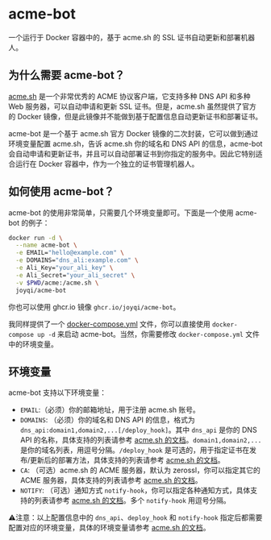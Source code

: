 # acme-bot

一个运行于 Docker 容器中的，基于 acme.sh 的 SSL 证书自动更新和部署机器人。

## 为什么需要 acme-bot？

[acme.sh](https://github.com/acmesh-official/acme.sh) 是一个非常优秀的 ACME 协议客户端，它支持多种 DNS API 和多种 Web 服务器，可以自动申请和更新 SSL 证书。但是，acme.sh 虽然提供了官方的 Docker 镜像，但是此镜像并不能做到基于配置信息自动更新证书和部署证书。

acme-bot 是一个基于 acme.sh 官方 Docker 镜像的二次封装，它可以做到通过环境变量配置 acme.sh，告诉 acme.sh 你的域名和 DNS API 的信息，acme-bot 会自动申请和更新证书，并且可以自动部署证书到你指定的服务中。因此它特别适合运行在 Docker 容器中，作为一个独立的证书管理机器人。

## 如何使用 acme-bot？

acme-bot 的使用非常简单，只需要几个环境变量即可。下面是一个使用 acme-bot 的例子：

```bash
docker run -d \
  --name acme-bot \
  -e EMAIL="hello@example.com" \
  -e DOMAINS="dns_ali:example.com" \
  -e Ali_Key="your_ali_key" \
  -e Ali_Secret="your_ali_secret" \
  -v $PWD/acme:/acme.sh \
  joyqi/acme-bot
```

你也可以使用 ghcr.io 镜像 `ghcr.io/joyqi/acme-bot`。

我同样提供了一个 [docker-compose.yml](./docker-compose.yml) 文件，你可以直接使用 `docker-compose up -d` 来启动 acme-bot。当然，你需要修改 `docker-compose.yml` 文件中的环境变量。

## 环境变量

acme-bot 支持以下环境变量：

- `EMAIL`:（必须）你的邮箱地址，用于注册 acme.sh 账号。
- `DOMAINS`: （必须）你的域名和 DNS API 的信息，格式为 `dns_api:domain1,domain2,...[/deploy_hook]`。其中 `dns_api` 是你的 DNS API 的名称，具体支持的列表请参考 [acme.sh 的文档](https://github.com/acmesh-official/acme.sh/wiki/dnsapi)。`domain1,domain2,...` 是你的域名列表，用逗号分隔。`/deploy_hook` 是可选的，用于指定证书在发布/更新后的部署方法，具体支持的列表请参考 [acme.sh 的文档](https://github.com/acmesh-official/acme.sh/wiki/deployhooks)。
- `CA`: （可选）acme.sh 的 ACME 服务器，默认为 zerossl，你可以指定其它的 ACME 服务器，具体支持的列表请参考 [acme.sh 的文档](https://github.com/acmesh-official/acme.sh/wiki/Server)。
- `NOTIFY`: （可选）通知方式 `notify-hook`，你可以指定各种通知方式，具体支持的列表请参考 [acme.sh 的文档](https://github.com/acmesh-official/acme.sh/wiki/notify)。多个 `notify-hook` 用逗号分隔。

⚠️注意：以上配置信息中的 `dns_api`、`deploy_hook` 和 `notify-hook` 指定后都需要配置对应的环境变量，具体的环境变量请参考 [acme.sh 的文档](https://github.com/acmesh-official/acme.sh/wiki)。